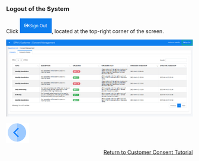 ### Logout of the System

Click ![image](../images/08_ICON_SignOut.png), located at the top-right corner of the screen.

![image](../images/08_Consent_Customer_SignOut.png)



[![Previous](../images/Previous.png)]( 05_04_Customer_View_Consent_History.md)[<p align="right"> Return to Customer Consent Tutorial</p>](05_01_Customer_Consent_Tutorial.md)
